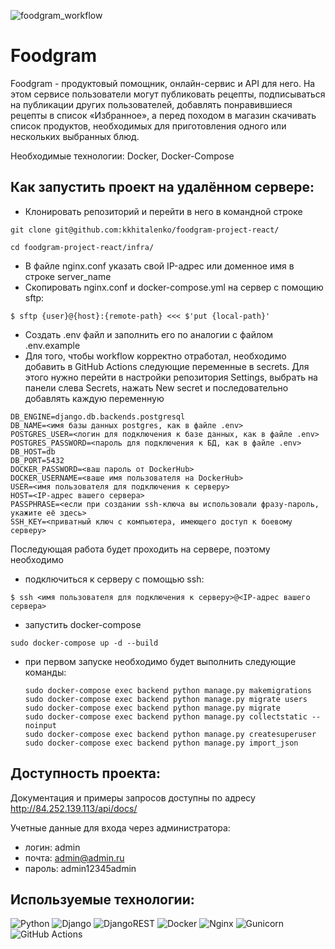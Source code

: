 ![foodgram_workflow](https://github.com/kkhitalenko/foodgram-project-react/actions/workflows/main.yml/badge.svg)

# Foodgram
Foodgram - продуктовый помощник, онлайн-сервис и API для него. На этом сервисе пользователи могут публиковать рецепты, подписываться на публикации других пользователей, добавлять понравившиеся рецепты в список «Избранное», а перед походом в магазин скачивать список продуктов, необходимых для приготовления одного или нескольких выбранных блюд.

Необходимые технологии: Docker, Docker-Compose

## Как запустить проект на удалённом сервере:

- Клонировать репозиторий и перейти в него в командной строке

```
git clone git@github.com:kkhitalenko/foodgram-project-react/
```

```
cd foodgram-project-react/infra/
```
- В файле nginx.conf указать свой IP-адрес или доменное имя в строке server_name
- Скопировать nginx.conf и docker-compose.yml на сервер с помощию sftp:
```
$ sftp {user}@{host}:{remote-path} <<< $'put {local-path}'
```
- Создать .env файл и заполнить его по аналогии с файлом .env.example
- Для того, чтобы workflow корректно отработал, необходимо добавить в GitHub Actions следующие переменные в secrets. Для этого нужно перейти в настройки репозитория Settings, выбрать на панели слева Secrets, нажать New secret и последовательно добавлять каждую переменную
```
DB_ENGINE=django.db.backends.postgresql
DB_NAME=<имя базы данных postgres, как в файле .env>
POSTGRES_USER=<логин для подключения к базе данных, как в файле .env>
POSTGRES_PASSWORD=<пароль для подключения к БД, как в файле .env>
DB_HOST=db
DB_PORT=5432
DOCKER_PASSWORD=<ваш пароль от DockerHub>
DOCKER_USERNAME=<ваше имя пользователя на DockerHub>
USER=<имя пользователя для подключения к серверу>
HOST=<IP-адрес вашего сервера>
PASSPHRASE=<если при создании ssh-ключа вы использовали фразу-пароль, укажите её здесь>
SSH_KEY=<приватный ключ с компьютера, имеющего доступ к боевому серверу>
```
Последующая работа будет проходить на сервере, поэтому необходимо 
- подключиться к серверу с помощью ssh:
```
$ ssh <имя пользователя для подключения к серверу>@<IP-адрес вашего сервера>
```
- запустить docker-compose
```
sudo docker-compose up -d --build
```
- при первом запуске необходимо будет выполнить следующие команды:
  ```
  sudo docker-compose exec backend python manage.py makemigrations
  sudo docker-compose exec backend python manage.py migrate users
  sudo docker-compose exec backend python manage.py migrate
  sudo docker-compose exec backend python manage.py collectstatic --noinput
  sudo docker-compose exec backend python manage.py createsuperuser
  sudo docker-compose exec backend python manage.py import_json
  ```
  
## Доступность проекта:
Документация и примеры запросов доступны по адресу http://84.252.139.113/api/docs/

Учетные данные для входа через администратора:
- логин: admin
- почта: admin@admin.ru 
- пароль: admin12345admin


## Используемые технологии:
![Python](https://img.shields.io/badge/python-3670A0?style=for-the-badge&logo=python&logoColor=ffdd54)
![Django](https://img.shields.io/badge/django-%23092E20.svg?style=for-the-badge&logo=django&logoColor=white)
![DjangoREST](https://img.shields.io/badge/DJANGO-REST-ff1709?style=for-the-badge&logo=django&logoColor=white&color=ff1709&labelColor=gray)
![Docker](https://img.shields.io/badge/docker-%230db7ed.svg?style=for-the-badge&logo=docker&logoColor=white)
![Nginx](https://img.shields.io/badge/nginx-%23009639.svg?style=for-the-badge&logo=nginx&logoColor=white)
![Gunicorn](https://img.shields.io/badge/gunicorn-%298729.svg?style=for-the-badge&logo=gunicorn&logoColor=white)
![GitHub Actions](https://img.shields.io/badge/github%20actions-%232671E5.svg?style=for-the-badge&logo=githubactions&logoColor=white)


